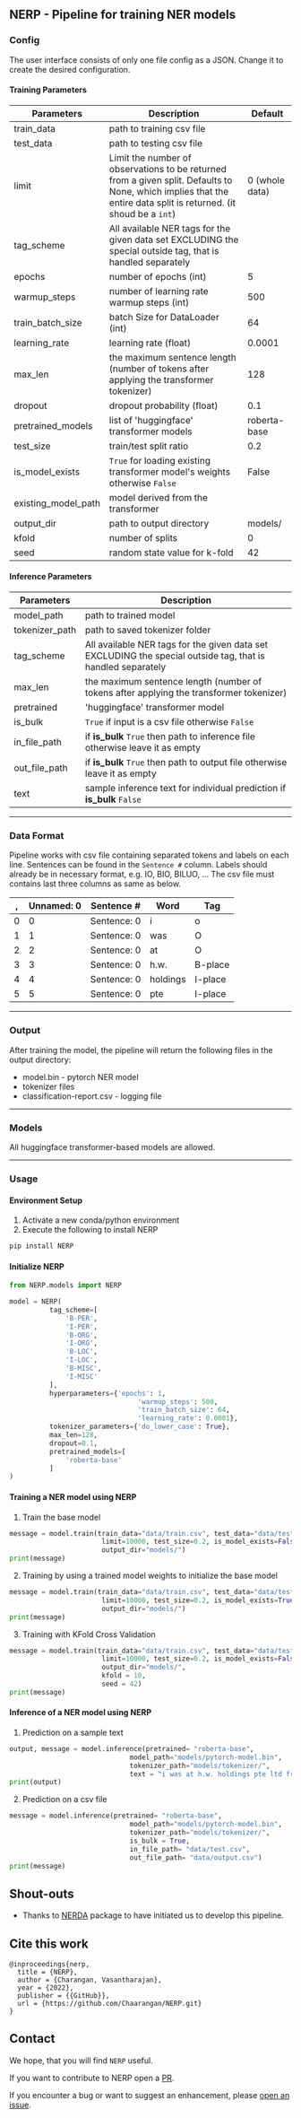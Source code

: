 ## NERP - Pipeline for training NER models

### **Config**

The user interface consists of only one file config as a JSON.
Change it to create the desired configuration.

#### Training Parameters
| Parameters | Description | Default |
| ------------- | ------------- | ------------- |
| train_data | path to training csv file | |
| test_data | path to testing csv file | |
| limit | Limit the number of observations to be returned from a given split. Defaults to None, which implies that the entire data split is returned. (it shoud be a ```int```) | 0 (whole data) |
| tag_scheme | All available NER tags for the given data set EXCLUDING the special outside tag, that is handled separately | |
| epochs | number of epochs (int) | 5 |
| warmup_steps | number of learning rate warmup steps (int) | 500 |
| train_batch_size | batch Size for DataLoader (int) | 64 |
| learning_rate | learning rate (float) | 0.0001 |
| max_len | the maximum sentence length (number of tokens after applying the transformer tokenizer) | 128 |
| dropout | dropout probability (float) | 0.1 |
| pretrained_models | list of 'huggingface' transformer models | roberta-base |
| test_size | train/test split ratio | 0.2 |
| is_model_exists | ```True``` for loading existing transformer model's weights otherwise ```False``` | False |
| existing_model_path | model derived from the transformer | |
| output_dir | path to output directory | models/ |
| kfold | number of splits | 0 |
| seed | random state value for k-fold | 42 |

#### Inference Parameters
| Parameters | Description |
| ------------- | ------------- |
| model_path | path to trained model | |
| tokenizer_path | path to saved tokenizer folder | |
| tag_scheme | All available NER tags for the given data set EXCLUDING the special outside tag, that is handled separately | |
| max_len | the maximum sentence length (number of tokens after applying the transformer tokenizer) | 128 |
| pretrained | 'huggingface' transformer model | roberta-base |
| is_bulk | ```True``` if input is a csv file otherwise ```False``` | False |
| in_file_path | if **is_bulk** ```True``` then path to inference file otherwise leave it as empty | |
| out_file_path | if **is_bulk** ```True``` then  path to output file otherwise leave it as empty | |
| text | sample inference text for individual prediction if **is_bulk** ```False``` | |

---

### **Data Format**

Pipeline works with csv file containing separated tokens and labels on each line. Sentences can be found in the `Sentence #` column. Labels should already be in necessary format, e.g. IO, BIO, BILUO, ... The csv file must contains last three columns as same as below.

, | Unnamed: 0 | Sentence # | Word | Tag 
--- | --- | --- | --- | ---
0 | 0 | Sentence: 0 | i | o
1 | 1 | Sentence: 0 | was | O
2 | 2 | Sentence: 0 | at | O
3 | 3 | Sentence: 0 | h.w. | B-place
4 | 4 | Sentence: 0 | holdings | I-place
5 | 5 | Sentence: 0 | pte | I-place

---

### **Output**

After training the model, the pipeline will return the following files in the output directory:

* model.bin - pytorch NER model
* tokenizer files
* classification-report.csv - logging file

---

### **Models**

All huggingface transformer-based models are allowed.

---

### Usage
#### Environment Setup
1. Activate a new conda/python environment
2. Execute the following to install NERP
```python
pip install NERP
```

#### Initialize NERP
```python
from NERP.models import NERP

model = NERP(
          tag_scheme=[
              'B-PER',
              'I-PER',
              'B-ORG',
              'I-ORG',
              'B-LOC',
              'I-LOC',
              'B-MISC',
              'I-MISC'
          ],
          hyperparameters={'epochs': 1,
                                'warmup_steps': 500,
                                'train_batch_size': 64,
                                'learning_rate': 0.0001},
          tokenizer_parameters={'do_lower_case': True},
          max_len=128,
          dropout=0.1,
          pretrained_models=[
              'roberta-base'
          ]
)
```

#### Training a NER model using NERP

1. Train the base model
```python
message = model.train(train_data="data/train.csv", test_data="data/test.csv",
                       limit=10000, test_size=0.2, is_model_exists=False, existing_model_path="", 
                       output_dir="models/")
print(message)
```

2. Training by using a trained model weights to initialize the base model 
```python
message = model.train(train_data="data/train.csv", test_data="data/test.csv",
                       limit=10000, test_size=0.2, is_model_exists=True, existing_model_path="models/pytorch-model.bin", 
                       output_dir="models/")
print(message)
```

3. Training with KFold Cross Validation
```python
message = model.train(train_data="data/train.csv", test_data="data/test.csv",
                       limit=10000, test_size=0.2, is_model_exists=False, existing_model_path="", 
                       output_dir="models/",
                       kfold = 10,
                       seed = 42)
print(message)
```



#### Inference of a NER model using NERP 

1. Prediction on a sample text
```python
output, message = model.inference(pretrained= "roberta-base", 
                              model_path="models/pytorch-model.bin",
                              tokenizer_path="models/tokenizer/",
                              text = "i was at h.w. holdings pte ltd from tenth august five eleven am to eleventh november one pm")
print(output)
```

2. Prediction on a csv file
```python
message = model.inference(pretrained= "roberta-base", 
                              model_path="models/pytorch-model.bin",
                              tokenizer_path="models/tokenizer/",
                              is_bulk = True,
                              in_file_path= "data/test.csv",
                              out_file_path= "data/output.csv")
print(message)
```

## Shout-outs
- Thanks to [NERDA](https://github.com/ebanalyse/NERDA) package to have initiated us to develop this pipeline.

## Cite this work

```
@inproceedings{nerp,
  title = {NERP},
  author = {Charangan, Vasantharajan},
  year = {2022},
  publisher = {{GitHub}},
  url = {https://github.com/Chaarangan/NERP.git}
}
```

## Contact
We hope, that you will find `NERP` useful.

If you want to contribute to NERP open a
[PR](https://github.com/chaarangan/NERP/pulls).

If you encounter a bug or want to suggest an enhancement, please 
[open an issue](https://github.com/chaarangan/NERP/issues).